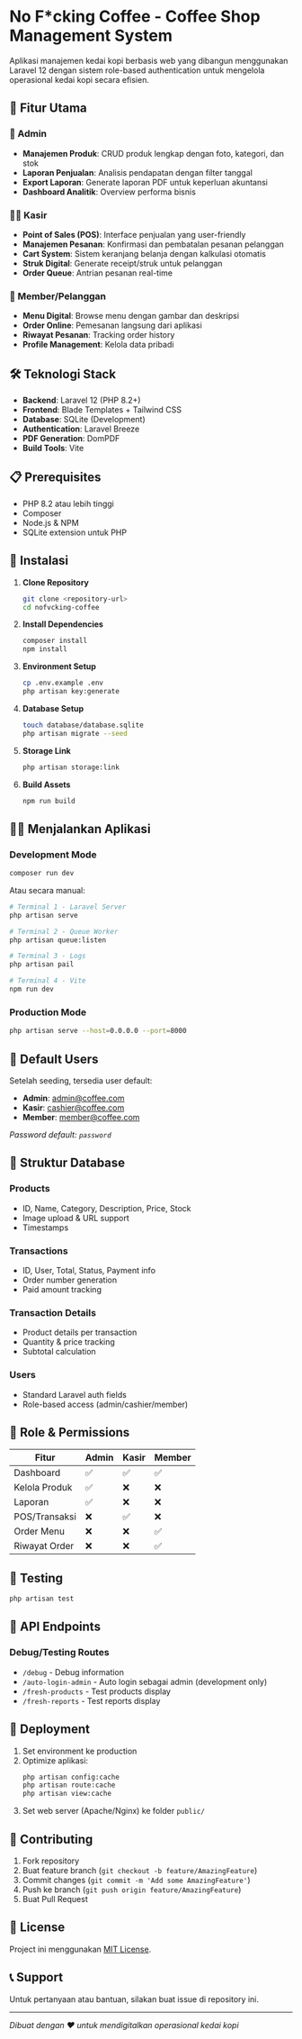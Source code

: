 # No F*cking Coffee - Coffee Shop Management System

Aplikasi manajemen kedai kopi berbasis web yang dibangun menggunakan Laravel 12 dengan sistem role-based authentication untuk mengelola operasional kedai kopi secara efisien.

## 🚀 Fitur Utama

### 👑 Admin
- **Manajemen Produk**: CRUD produk lengkap dengan foto, kategori, dan stok
- **Laporan Penjualan**: Analisis pendapatan dengan filter tanggal
- **Export Laporan**: Generate laporan PDF untuk keperluan akuntansi
- **Dashboard Analitik**: Overview performa bisnis

### 👨‍💼 Kasir
- **Point of Sales (POS)**: Interface penjualan yang user-friendly
- **Manajemen Pesanan**: Konfirmasi dan pembatalan pesanan pelanggan
- **Cart System**: Sistem keranjang belanja dengan kalkulasi otomatis
- **Struk Digital**: Generate receipt/struk untuk pelanggan
- **Order Queue**: Antrian pesanan real-time

### 👤 Member/Pelanggan
- **Menu Digital**: Browse menu dengan gambar dan deskripsi
- **Order Online**: Pemesanan langsung dari aplikasi
- **Riwayat Pesanan**: Tracking order history
- **Profile Management**: Kelola data pribadi

## 🛠️ Teknologi Stack

- **Backend**: Laravel 12 (PHP 8.2+)
- **Frontend**: Blade Templates + Tailwind CSS
- **Database**: SQLite (Development)
- **Authentication**: Laravel Breeze
- **PDF Generation**: DomPDF
- **Build Tools**: Vite

## 📋 Prerequisites

- PHP 8.2 atau lebih tinggi
- Composer
- Node.js & NPM
- SQLite extension untuk PHP

## 🚀 Instalasi

1. **Clone Repository**
   ```bash
   git clone <repository-url>
   cd nofvcking-coffee
   ```

2. **Install Dependencies**
   ```bash
   composer install
   npm install
   ```

3. **Environment Setup**
   ```bash
   cp .env.example .env
   php artisan key:generate
   ```

4. **Database Setup**
   ```bash
   touch database/database.sqlite
   php artisan migrate --seed
   ```

5. **Storage Link**
   ```bash
   php artisan storage:link
   ```

6. **Build Assets**
   ```bash
   npm run build
   ```

## 🏃‍♂️ Menjalankan Aplikasi

### Development Mode
```bash
composer run dev
```
Atau secara manual:
```bash
# Terminal 1 - Laravel Server
php artisan serve

# Terminal 2 - Queue Worker
php artisan queue:listen

# Terminal 3 - Logs
php artisan pail

# Terminal 4 - Vite
npm run dev
```

### Production Mode
```bash
php artisan serve --host=0.0.0.0 --port=8000
```

## 👥 Default Users

Setelah seeding, tersedia user default:

- **Admin**: admin@coffee.com
- **Kasir**: cashier@coffee.com  
- **Member**: member@coffee.com

*Password default: `password`*

## 📁 Struktur Database

### Products
- ID, Name, Category, Description, Price, Stock
- Image upload & URL support
- Timestamps

### Transactions  
- ID, User, Total, Status, Payment info
- Order number generation
- Paid amount tracking

### Transaction Details
- Product details per transaction
- Quantity & price tracking
- Subtotal calculation

### Users
- Standard Laravel auth fields
- Role-based access (admin/cashier/member)

## 🔐 Role & Permissions

| Fitur | Admin | Kasir | Member |
|-------|-------|-------|--------|
| Dashboard | ✅ | ✅ | ✅ |
| Kelola Produk | ✅ | ❌ | ❌ |
| Laporan | ✅ | ❌ | ❌ |
| POS/Transaksi | ❌ | ✅ | ❌ |
| Order Menu | ❌ | ❌ | ✅ |
| Riwayat Order | ❌ | ❌ | ✅ |

## 🧪 Testing

```bash
php artisan test
```

## 📝 API Endpoints

### Debug/Testing Routes
- `/debug` - Debug information
- `/auto-login-admin` - Auto login sebagai admin (development only)
- `/fresh-products` - Test products display
- `/fresh-reports` - Test reports display

## 🚀 Deployment

1. Set environment ke production
2. Optimize aplikasi:
   ```bash
   php artisan config:cache
   php artisan route:cache
   php artisan view:cache
   ```
3. Set web server (Apache/Nginx) ke folder `public/`

## 🤝 Contributing

1. Fork repository
2. Buat feature branch (`git checkout -b feature/AmazingFeature`)
3. Commit changes (`git commit -m 'Add some AmazingFeature'`)
4. Push ke branch (`git push origin feature/AmazingFeature`)
5. Buat Pull Request

## 📄 License

Project ini menggunakan [MIT License](https://opensource.org/licenses/MIT).

## 📞 Support

Untuk pertanyaan atau bantuan, silakan buat issue di repository ini.

---

*Dibuat dengan ❤️ untuk mendigitalkan operasional kedai kopi*